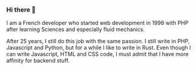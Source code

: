 ### Hi there 👋

I am a French developer who started web development in 1998 with PHP after learning Sciences and especially fluid mechanics.

After 25 years, I still do this job with the same passion. I still write in PHP, Javascript and Python, but for a while I like to write in Rust. Even though I can write Javascript, HTML and CSS code, I must admit that I have more affinity for backend stuff.

<!--
**FabienD/FabienD** is a ✨ _special_ ✨ repository because its `README.md` (this file) appears on your GitHub profile.

Here are some ideas to get you started:

- 🔭 I’m currently working on ...
- 🌱 I’m currently learning ...
- 👯 I’m looking to collaborate on ...
- 🤔 I’m looking for help with ...
- 💬 Ask me about ...
- 📫 How to reach me: ...
- 😄 Pronouns: ...
- ⚡ Fun fact: ...
-->
